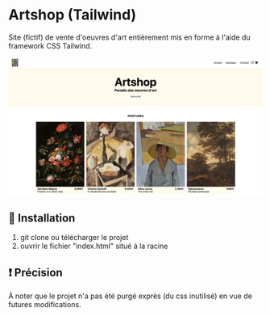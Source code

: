 # Artshop (Tailwind)

Site (fictif) de vente d'oeuvres d'art entièrement mis en forme à l'aide du framework CSS Tailwind.

![Screenshot](screenshot.png)

## 🚀 Installation

1. git clone ou télécharger le projet
2. ouvrir le fichier "index.html" situé à la racine

## :exclamation: Précision

À noter que le projet n'a pas été purgé exprès (du css inutilisé) en vue de futures modifications.
